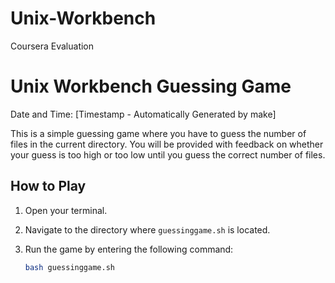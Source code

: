# Unix-Workbench
Coursera Evaluation 
# Unix Workbench Guessing Game

Date and Time: [Timestamp - Automatically Generated by make]

This is a simple guessing game where you have to guess the number of files in the current directory. You will be provided with feedback on whether your guess is too high or too low until you guess the correct number of files.

## How to Play

1. Open your terminal.
2. Navigate to the directory where `guessinggame.sh` is located.
3. Run the game by entering the following command:

   ```bash
   bash guessinggame.sh

